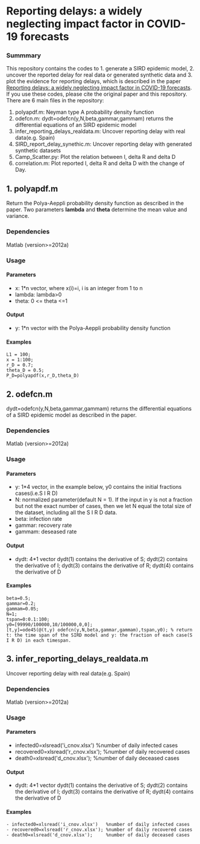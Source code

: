 # **Reporting delays: a widely neglecting impact factor in COVID-19 forecasts**


### **Summmary**

This repository contains the codes to 1. generate a SIRD epidemic model, 2. uncover the reported delay for real data or generated synthetic data and 3. plot the evidence for reporting delays, which is described in the paper [Reporting delays: a widely neglecting impact factor in COVID-19 forecasts](https://arxiv.org/abs/2304.11863). If you use these codes, please cite the original paper and this repository. There are 6 main files in the repository:
1. polyapdf.m:
Neyman type A probability density function
2. odefcn.m:
dydt=odefcn(y,N,beta,gammar,gammam) returns the differential equations of an SIRD epidemic model
3. infer_reporting_delays_realdata.m:
Uncover reporting delay with real data(e.g. Spain)
4. SIRD_report_delay_synethic.m:
Uncover reporting delay with generated synthetic datasets
5. Camp_Scatter.py:
Plot the relation between I, delta R and delta D
6. correlation.m:
Plot reported I, delta R and delta D with the change of Day.

## **1. polyapdf.m**
Return the Polya-Aeppli probability density function as described in the paper. Two parameters **lambda** and **theta** determine the mean value and variance.
### Dependencies
Matlab (version>=2012a)

### Usage
#### Parameters
- x: 1*n vector, where x(i)=i, i is an integer from 1 to n
- lambda: lambda>0
- theta: 0 <= theta <=1 
#### Output
- y: 1*n vector with the Polya-Aeppli probability density function

#### Examples
```
L1 = 100;
x = 1:100;
r_D = 0.7;
theta_D = 0.5;
P_D=polyapdf(x,r_D,theta_D)
```

## **2. odefcn.m**
dydt=odefcn(y,N,beta,gammar,gammam) returns the differential equations of a SIRD epidemic model as described in the paper.

### Dependencies
Matlab (version>=2012a)

### Usage
#### Parameters
- y: 1*4 vector, in the example below, y0 contains the initial fractions cases(i.e.S I R D)
- N: normalized parameter(default N = 1). If the input in y is not a fraction but not the exact number of cases, then we let N equal the total size of the dataset, including all the S I R D data.
- beta: infection rate
- gammar: recovery rate
- gammam: deseased rate
#### Output
- dydt: 4*1 vector dydt(1) contains the derivative of S; dydt(2) contains the derivative of I; dydt(3) contains the derivative of R; dydt(4) contains the derivative of D

#### Examples
```
beta=0.5;
gammar=0.2;
gammam=0.05;
N=1;
tspan=0:0.1:100;
y0=[99990/100000,10/100000,0,0];
[t,y]=ode45(@(t,y) odefcn(y,N,beta,gammar,gammam),tspan,y0); % return t: the time span of the SIRD model and y: the fraction of each case(S I R D) in each timespan.
```

## **3. infer_reporting_delays_realdata.m**
Uncover reporting delay with real data(e.g. Spain)

### Dependencies
Matlab (version>=2012a)

### Usage
#### Parameters
- infected0=xlsread('i_cnov.xlsx')   %number of daily infected cases
- recovered0=xlsread('r_cnov.xlsx'); %number of daily recovered cases
- death0=xlsread('d_cnov.xlsx');     %number of daily deceased cases
#### Output
- dydt: 4*1 vector dydt(1) contains the derivative of S; dydt(2) contains the derivative of I; dydt(3) contains the derivative of R; dydt(4) contains the derivative of D

#### Examples
```
- infected0=xlsread('i_cnov.xlsx')   %number of daily infected cases
- recovered0=xlsread('r_cnov.xlsx'); %number of daily recovered cases
- death0=xlsread('d_cnov.xlsx');     %number of daily deceased cases
```

